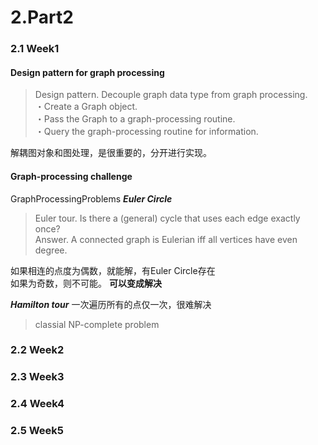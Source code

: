 # 2.Part2

### 2.1 Week1

#### Design pattern for graph processing
>Design pattern. Decouple graph data type from graph processing.  
・Create a Graph object.  
・Pass the Graph to a graph-processing routine.  
・Query the graph-processing routine for information.  

解耦图对象和图处理，是很重要的，分开进行实现。  

#### Graph-processing challenge
GraphProcessingProblems
***Euler Circle***  
>Euler tour. Is there a (general) cycle that uses each edge exactly once?  
Answer. A connected graph is Eulerian iff all vertices have even degree.

如果相连的点度为偶数，就能解，有Euler Circle存在  
如果为奇数，则不可能。  **可以变成解决**

***Hamilton tour***
一次遍历所有的点仅一次，很难解决  
> classial NP-complete problem  


### 2.2 Week2
### 2.3 Week3
### 2.4 Week4
### 2.5 Week5
